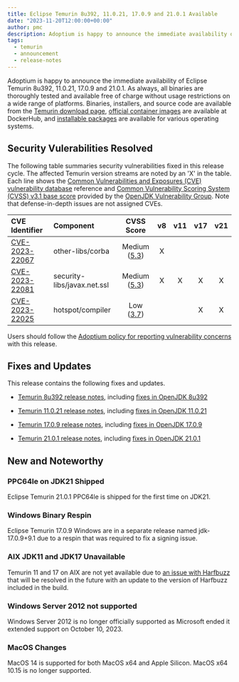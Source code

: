 ```yaml
---
title: Eclipse Temurin 8u392, 11.0.21, 17.0.9 and 21.0.1 Available
date: "2023-11-20T12:00:00+00:00"
author: pmc
description: Adoptium is happy to announce the immediate availability of Eclipse Temurin 8u392, 11.0.21, 17.0.9 and 21.0.1. As always, all binaries are thoroughly tested and available free of charge without usage restrictions on a wide range of platforms.
tags:
  - temurin
  - announcement
  - release-notes
---
```


Adoptium is happy to announce the immediate availability of Eclipse Temurin 8u392, 11.0.21, 17.0.9 and 21.0.1. As always, all binaries are thoroughly tested and available free of charge without usage restrictions on a wide range of platforms. Binaries, installers, and source code are available from the [Temurin download page](https://adoptium.net/temurin/releases), [official container images](https://hub.docker.com/_/eclipse-temurin) are available at DockerHub, and [installable packages](https://adoptium.net/installation/) are available for various operating systems.

## Security Vulerabilities Resolved

The following table summaries security vulnerabilities fixed in this release cycle. The affected Temurin version streams are noted by an 'X' in the table. Each line shows the [Common Vulnerabilities and Exposures (CVE) vulnerability database](https://nvd.nist.gov/vuln) reference and [Common Vulnerability Scoring System (CVSS) v3.1 base score](https://www.first.org/cvss/v3.1/specification-document) provided by the [OpenJDK Vulnerability Group](https://openjdk.org/groups/vulnerability/). Note that defense-in-depth issues are not assigned CVEs.

| CVE Identifier  | Component | CVSS Score | v8 | v11 | v17 | v21 |
| :---                                                              | :---                |  :----:      |  :----:   | :----:     | :----:     | :----:     |
| [CVE-2023-22067](https://nvd.nist.gov/vuln/detail/CVE-2023-22067) | other-libs/corba    | Medium ([5.3](https://www.first.org/cvss/calculator/3.1#CVSS:3.1/AV:N/AC:L/PR:N/UI:N/S:U/C:N/I:L/A:N))    | X          |            |           |           |
| [CVE-2023-22081](https://nvd.nist.gov/vuln/detail/CVE-2023-22081) | security-libs/javax.net.ssl    | Medium ([5.3](https://www.first.org/cvss/calculator/3.1#CVSS:3.1/AV:N/AC:L/PR:N/UI:N/S:U/C:N/I:N/A:L))    | X          | X           | X          | X          |
| [CVE-2023-22025](https://nvd.nist.gov/vuln/detail/CVE-2023-22025) | hotspot/compiler    | Low ([3.7](https://www.first.org/cvss/calculator/3.1#CVSS:3.1/AV:N/AC:H/PR:N/UI:N/S:U/C:N/I:L/A:N))    |           |            | X          | X          |

Users should follow the [Adoptium policy for reporting vulnerability concerns](https://github.com/adoptium/adoptium/security/policy#security-policies-and-procedures) with this release.

## Fixes and Updates

This release contains the following fixes and updates.

* [Temurin 8u392 release notes](https://adoptium.net/temurin/release-notes/?version=jdk8u392-b08), including [fixes in OpenJDK 8u392](https://bugs.openjdk.org/issues/?jql=project+%3D+JDK+AND+fixVersion+%3D+openjdk8u392)

* [Temurin 11.0.21 release notes](https://adoptium.net/temurin/release-notes/?version=jdk-11.0.21+9), including [fixes in OpenJDK 11.0.21](https://bugs.openjdk.org/issues/?jql=project+%3D+JDK+AND+fixVersion+%3D+11.0.21)

* [Temurin 17.0.9 release notes](https://adoptium.net/temurin/release-notes/?version=jdk-17.0.9+9), including [fixes in OpenJDK 17.0.9](https://bugs.openjdk.org/issues/?jql=project+%3D+JDK+AND+fixVersion+%3D+17.0.9)

* [Temurin 21.0.1 release notes](https://adoptium.net/temurin/release-notes/?version=jdk-21.0.1+12), including [fixes in OpenJDK 21.0.1](https://bugs.openjdk.org/issues/?jql=project+%3D+JDK+AND+fixVersion+%3D+21.0.1)

## New and Noteworthy

### PPC64le on JDK21 Shipped

Eclipse Temurin 21.0.1 PPC64le is shipped for the first time on JDK21.

### Windows Binary Respin

Eclipse Temurin 17.0.9 Windows are in a separate release named jdk-17.0.9+9.1 due to a respin that was required to fix a signing issue.

### AIX JDK11 and JDK17 Unavailable

Temurin 11 and 17 on AIX are not yet available due to [an issue with Harfbuzz](https://bugs.openjdk.org/browse/JDK-8313643) that will be resolved in the future with an update to the version of Harfbuzz included in the build.

### Windows Server 2012 not supported

Windows Server 2012 is no longer officially supported as Microsoft ended it extended support on October 10, 2023.

### MacOS Changes

MacOS 14 is supported for both MacOS x64 and Apple Silicon. MacOS x64 10.15 is no longer supported.

